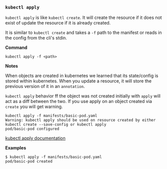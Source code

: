 
### `kubectl apply`

`kubectl apply` is like `kubectl create`. It will create the resource if it does not exist of update the resource if it is already created.

It is similar to `kubectl create` and takes a `-f` path to the manifest or reads in the config from the cli's stdin.

**Command**
```
kubectl apply -f <path>
```

**Notes**

When objects are created in kubernetes we learned that its state/config is stored within kubernetes. When you update a resource, it will store the previous version of it in an `annotation`.

`kubectl apply` behavior ff the object was not created initially with `apply` will act as a diff between the two. If you use apply on an object created via `create` you will get warning.

```
kubectl apply -f manifests/basic-pod.yaml 
Warning: kubectl apply should be used on resource created by either kubectl create --save-config or kubectl apply
pod/basic-pod configured
```

[kubectl apply documentation](https://kubernetes.io/docs/concepts/cluster-administration/manage-deployment/#kubectl-apply)


**Examples**
```
$ kubectl apply -f manifests/basic-pod.yaml 
pod/basic-pod created
```

